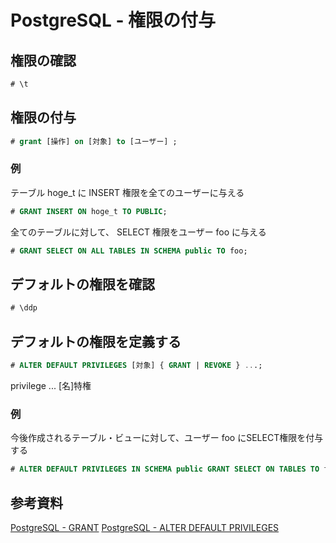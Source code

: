 # PostgreSQL - 権限の付与

## 権限の確認

```sql
# \t
```

## 権限の付与

```sql
# grant [操作] on [対象] to [ユーザー] ;
```

### 例

テーブル hoge_t に INSERT 権限を全てのユーザーに与える

```sql
# GRANT INSERT ON hoge_t TO PUBLIC;
```

全てのテーブルに対して、 SELECT 権限をユーザー foo に与える

```sql
# GRANT SELECT ON ALL TABLES IN SCHEMA public TO foo;
```

## デフォルトの権限を確認

```sql
# \ddp
```

## デフォルトの権限を定義する

```sql
# ALTER DEFAULT PRIVILEGES [対象] { GRANT | REVOKE } ...;
```

privilege ... [名]特権

### 例

今後作成されるテーブル・ビューに対して、ユーザー foo にSELECT権限を付与する

```sql
# ALTER DEFAULT PRIVILEGES IN SCHEMA public GRANT SELECT ON TABLES TO foo;
```

## 参考資料

[PostgreSQL - GRANT](https://www.postgresql.jp/document/9.0/html/sql-grant.html)
[PostgreSQL - ALTER DEFAULT PRIVILEGES](https://www.postgresql.jp/document/9.0/html/sql-alterdefaultprivileges.html)
